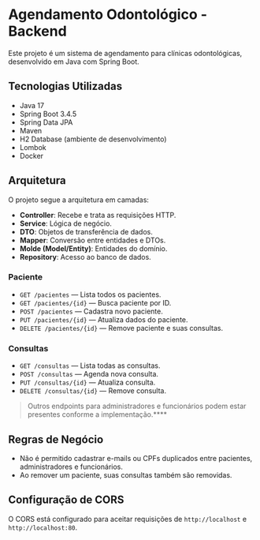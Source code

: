 # Agendamento Odontológico - Backend

Este projeto é um sistema de agendamento para clínicas odontológicas, desenvolvido em Java com Spring Boot.

## Tecnologias Utilizadas

- Java 17
- Spring Boot 3.4.5
- Spring Data JPA
- Maven
- H2 Database (ambiente de desenvolvimento)
- Lombok
- Docker

## Arquitetura

O projeto segue a arquitetura em camadas:

- **Controller**: Recebe e trata as requisições HTTP.
- **Service**: Lógica de negócio.
- **DTO**: Objetos de transferência de dados.
- **Mapper**: Conversão entre entidades e DTOs.
- **Molde (Model/Entity)**: Entidades do domínio.
- **Repository**: Acesso ao banco de dados.

### Paciente

- `GET /pacientes` — Lista todos os pacientes.
- `GET /pacientes/{id}` — Busca paciente por ID.
- `POST /pacientes` — Cadastra novo paciente.
- `PUT /pacientes/{id}` — Atualiza dados do paciente.
- `DELETE /pacientes/{id}` — Remove paciente e suas consultas.

### Consultas

- `GET /consultas` — Lista todas as consultas.
- `POST /consultas` — Agenda nova consulta.
- `PUT /consultas/{id}` — Atualiza consulta.
- `DELETE /consultas/{id}` — Remove consulta.

> Outros endpoints para administradores e funcionários podem estar presentes conforme a implementação.****

## Regras de Negócio

- Não é permitido cadastrar e-mails ou CPFs duplicados entre pacientes, administradores e funcionários.
- Ao remover um paciente, suas consultas também são removidas.

## Configuração de CORS

O CORS está configurado para aceitar requisições de `http://localhost` e `http://localhost:80`.
